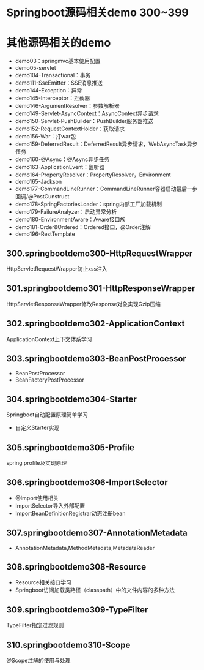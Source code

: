 # Springboot源码相关demo 300~399
# 其他源码相关的demo
- demo03：springmvc基本使用配置
- demo05-servlet
- demo104-Transactional：事务
- demo111-SseEmitter：SSE消息推送
- demo144-Exception：异常
- demo145-Interceptor：拦截器
- demo146-ArgumentResolver：参数解析器
- demo149-Servlet-AsyncContext：AsyncContext异步请求
- demo150-Servlet-PushBuilder：PushBuilder服务器推送
- demo152-RequestContextHolder：获取请求
- demo156-War：打war包
- demo159-DeferredResult：DeferredResult异步请求，WebAsyncTask异步任务
- demo160-@Async：@Async异步任务
- demo163-ApplicationEvent：监听器
- demo164-PropertyResolver：PropertyResolver，Environment
- demo165-Jackson
- demo177-CommandLineRunner：CommandLineRunner容器启动最后一步回调/@PostCunstruct
- demo178-SpringFactoriesLoader：spring内部工厂加载机制
- demo179-FailureAnalyzer：启动异常分析
- demo180-EnvironmentAware：Aware接口族
- demo181-Order&amp;Ordered：Ordered接口，@Order注解
- demo196-RestTemplate

## 300.springbootdemo300-HttpRequestWrapper
HttpServletRequestWrapper防止xss注入

## 301.springbootdemo301-HttpResponseWrapper
HttpServletResponseWrapper修改Response对象实现Gzip压缩

## 302.springbootdemo302-ApplicationContext
ApplicationContext上下文体系学习

## 303.springbootdemo303-BeanPostProcessor
- BeanPostProcessor
- BeanFactoryPostProcessor

## 304.springbootdemo304-Starter
Springboot自动配置原理简单学习
- 自定义Starter实现

## 305.springbootdemo305-Profile
spring profile及实现原理

## 306.springbootdemo306-ImportSelector
- @Import使用相关
- ImportSelector导入外部配置
- ImportBeanDefinitionRegistrar动态注册bean

## 307.springbootdemo307-AnnotationMetadata
- AnnotationMetadata,MethodMetadata,MetadataReader

## 308.springbootdemo308-Resource
- Resource相关接口学习
- Springboot访问加载类路径（classpath）中的文件内容的多种方法

## 309.springbootdemo309-TypeFilter
TypeFilter指定过滤规则

## 310.springbootdemo310-Scope
@Scope注解的使用与处理

